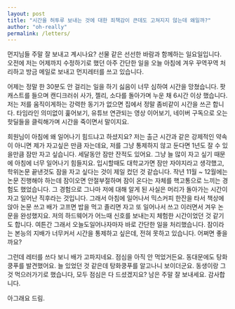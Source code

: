 ```yaml
---
layout: post
title: "시간을 허투루 보내는 것에 대한 죄책감이 큰데도 고쳐지지 않는데 왜일까?"
author: "oh-really"
permalink: /letters/
---
```



먼지님들 주말 잘 보내고 계시나요? 
선물 같은 선선한 바람과 함께하는 일요일입니다.
오전에 저는 어제까지 수정하기로 했던 아주 간단한 일을 오늘 아침에 겨우 꾸역꾸역 처리하고 방금 메일로 보내고 먼지레터를 쓰고 있습니다. 

어제는 정말 한 30분도 안 걸리는 일을 하기 싫음이 너무 심하여 시간을 망쳤습니다. 팟캐스트를 들으며 캔디크러쉬 사가, 젤리, 소다를 돌아가며 누운 채 6시간 이상 했습니다. 저는 저를 움직이게하는 강력한 동기가 없으면 집에서 정말 좀비같이 시간을 쓰곤 합니다. 타임라인 의미없이 훑어보기, 유튜브 연관되는 영상 이어보기, 네이버 구독으로 오는 핫딜들을 클릭해가며 시간을 죽이면서 말이지요.

희원님이 아침에 왜 일어나기 힘드냐고 하셨지요? 저는 출근 시간과 같은 강제적인 약속이 아니면 제가 자고싶은 만큼 자는데요, 저를 그냥 통제하지 않고 둔다면 1년도 잘 수 있을만큼 잠만 자고 싶습니다. 세달동안 잠만 잔적도 있어요. 그냥 늘 많이 자고 싶기 때문에 아침에 너무 일어나기 힘들지요. 입시할때도 대학교가면 잠만 자야지라고 생각했고, 학위논문 끝낸것도 잠을 자고 싶다는 것이 제일 컸던 것 같습니다. 작년 11월 ~ 12월에는 논문 진행해야 하는데 잠이오면 안절부절하며 잠이 온다는 자체를 핵고통으로 느끼는 경험도 했었습니다. 그 경험으로 그나마 저에 대해 알게 된 사실은 머리가 돌아가는 시간이 자고 일어난 직후라는 것입니다. 그래서 아침에 일어나서 믹스커피 한잔을 타서 책상에 앉아 논문 쓰고 배가 고프면 밥을 먹고 졸리면 자고 또 일어나서 쓰고 이러면서 겨우 논문을 완성했지요. 저의 하드웨어가 어느때 신호를 보내는지 체험한 시간이었던 것 같기도 합니다. 여튼간 그래서 오늘도일어나자마자 바로 간단한 일을 처리했습니다. 잠이라는 본능의 지배가 너무커서 시간을 통제하고 싶은데, 전혀 못하고 있습니다. 어쩌면 좋을까요?

그런데 레터를 쓰다 보니 배가 고파지네요. 점심을 아직 안 먹었거든요. 동대문에도 탕화쿵푸를 발견했어요. 늘 있었던 것 같은데 탕화쿵푸를 알고나니 보이더군요. 동생이랑 그것 먹으러가기로 했습니다, 모두 점심은 다 드셨겠지요? 남은 주말 잘 보내세요.
감사합니다.


아그래요 드림. 